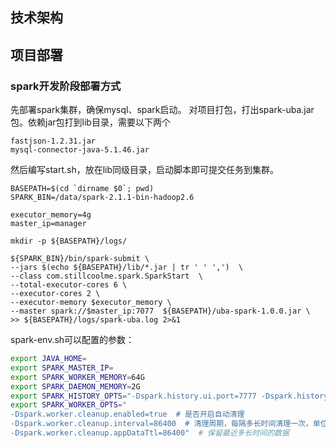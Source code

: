 ## 技术架构

## 项目部署

### spark开发阶段部署方式
先部署spark集群，确保mysql、spark启动。
对项目打包，打出spark-uba.jar包。依赖jar包打到lib目录，需要以下两个
```$xslt
fastjson-1.2.31.jar
mysql-connector-java-5.1.46.jar
```
然后编写start.sh，放在lib同级目录，启动脚本即可提交任务到集群。
```
BASEPATH=$(cd `dirname $0`; pwd)
SPARK_BIN=/data/spark-2.1.1-bin-hadoop2.6

executor_memory=4g
master_ip=manager

mkdir -p ${BASEPATH}/logs/

${SPARK_BIN}/bin/spark-submit \
--jars $(echo ${BASEPATH}/lib/*.jar | tr ' ' ',')  \
--class com.stillcoolme.spark.SparkStart  \
--total-executor-cores 6 \
--executor-cores 2 \
--executor-memory $executor_memory \
--master spark://$master_ip:7077  ${BASEPATH}/uba-spark-1.0.0.jar \
>> ${BASEPATH}/logs/spark-uba.log 2>&1
```


spark-env.sh可以配置的参数：
```bash
export JAVA_HOME=
export SPARK_MASTER_IP=
export SPARK_WORKER_MEMORY=64G
export SPARK_DAEMON_MEMORY=2G
export SPARK_HISTORY_OPTS="-Dspark.history.ui.port=7777 -Dspark.history.retainedApplications=3 -Dspark.history.fs.logDirectory=/home/sparkHis"
export SPARK_WORKER_OPTS="  
-Dspark.worker.cleanup.enabled=true  # 是否开启自动清理
-Dspark.worker.cleanup.interval=86400  # 清理周期，每隔多长时间清理一次，单位秒
-Dspark.worker.cleanup.appDataTtl=86400"  # 保留最近多长时间的数据
```
